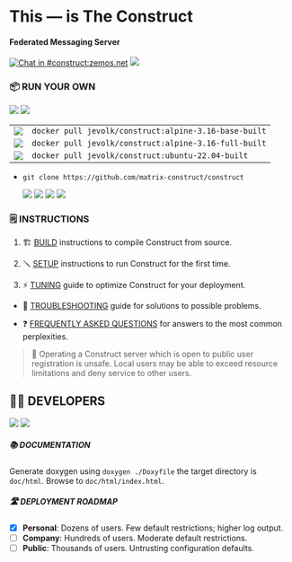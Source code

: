 # This — is The **Construct**

#### Federated Messaging Server

[![Chat in #construct:zemos.net](https://img.shields.io/matrix/construct:zemos.net.svg?label=Chat%20in%20%23construct%3Azemos.net&logo=matrix&server_fqdn=matrix.org&style=for-the-badge&color=5965AF)](https://matrix.to/#/#construct:zemos.net) [![](https://img.shields.io/badge/License-BSD-5965AF.svg?label=%20license&style=for-the-badge)]()

### 📦 RUN YOUR OWN

[![](https://img.shields.io/badge/github-source-8891CD.svg?logo=GitHub&style=for-the-badge)](https://github.com/matrix-construct/construct) [![](https://img.shields.io/badge/docker-images-8891CD.svg?logo=Docker&style=for-the-badge)](https://registry.hub.docker.com/r/jevolk/construct)

|     |    |
|:---:|:---|
| [![](https://img.shields.io/docker/image-size/jevolk/construct/alpine-3.16-base-built.svg?label=alpine3.16-mini&logo=Docker&style=flat-square&color=5965AF&logoWidth=38)](https://registry.hub.docker.com/r/jevolk/construct/tags) | `docker pull jevolk/construct:alpine-3.16-base-built` |
| [![](https://img.shields.io/docker/image-size/jevolk/construct/alpine-3.16-full-built.svg?label=alpine-3.16-full&logo=Docker&style=flat-square&color=5965AF&logoWidth=32)](https://registry.hub.docker.com/r/jevolk/construct/tags) | `docker pull jevolk/construct:alpine-3.16-full-built` |
| [![](https://img.shields.io/docker/image-size/jevolk/construct/ubuntu-22.04-built.svg?label=ubuntu-22.04&logo=Docker&style=flat-square&color=5965AF&logoWidth=46)](https://registry.hub.docker.com/r/jevolk/construct/tags) | `docker pull jevolk/construct:ubuntu-22.04-built` |

- `git clone https://github.com/matrix-construct/construct`

	[![](https://img.shields.io/github/repo-size/matrix-construct/construct.svg?logo=GitHub&style=flat-square&color=5965AF)](https://github.com/matrix-construct/construct)
	[![](https://img.shields.io/github/languages/code-size/matrix-construct/construct.svg?logo=GitHub&style=flat-square&color=5965AF)](https://github.com/matrix-construct/construct)
	[![](https://img.shields.io/github/directory-file-count/matrix-construct/construct.svg?type=dir&label=directories&logo=GitHub&style=flat-square&color=5965AF)](https://github.com/matrix-construct/construct)
	[![](https://img.shields.io/github/directory-file-count/matrix-construct/construct.svg?type=file&label=files&logo=GitHub&style=flat-square&color=5965AF)](https://github.com/matrix-construct/construct)


### 🗒️ INSTRUCTIONS

1. 🏗️  [BUILD](https://github.com/matrix-construct/construct/wiki/BUILD) instructions to compile Construct from source.

2. 🪛 [SETUP](https://github.com/matrix-construct/construct/wiki/SETUP) instructions to run Construct for the first time.

3. ⚡ [TUNING](https://github.com/matrix-construct/construct/wiki/TUNING) guide to optimize Construct for your deployment.

- 🙋 [TROUBLESHOOTING](https://github.com/matrix-construct/construct/wiki/Troubleshooting-problems) guide for solutions to possible problems.

- ❓ [FREQUENTLY ASKED QUESTIONS](https://github.com/matrix-construct/construct/wiki/FAQ) for answers to the most common perplexities.

>🛑 Operating a Construct server which is open to public user registration is unsafe. Local users may be able to exceed resource limitations and deny service to other users.

## 👷‍♀️ DEVELOPERS

[![](https://img.shields.io/badge/PRs-welcome-8891CD.svg?label=contributions)]() [![](https://ci.appveyor.com/api/projects/status/qck2bpb57704jmtf?svg=true&style=for-the-badge)]()

##### 📚 DOCUMENTATION

Generate doxygen using `doxygen ./Doxyfile` the target directory is `doc/html`.
Browse to `doc/html/index.html`.

##### 🛣️ DEPLOYMENT ROADMAP

- [x] **Personal**: Dozens of users. Few default restrictions; higher log output.
- [ ] **Company**: Hundreds of users. Moderate default restrictions.
- [ ] **Public**: Thousands of users. Untrusting configuration defaults.
